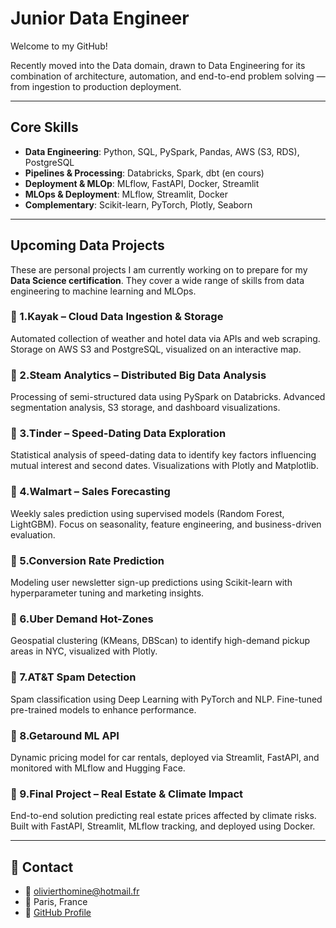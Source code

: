 # Junior Data Engineer

Welcome to my GitHub!

Recently moved into the Data domain, drawn to Data Engineering for its combination of architecture, automation, and end-to-end problem solving — from ingestion to production deployment.

---

## Core Skills
-  **Data Engineering**: Python, SQL, PySpark, Pandas, AWS (S3, RDS), PostgreSQL
- **Pipelines & Processing**: Databricks, Spark, dbt (en cours)
- **Deployment & MLOp**: MLflow, FastAPI, Docker, Streamlit
- **MLOps & Deployment**: MLflow, Streamlit, Docker
- **Complementary**: Scikit-learn, PyTorch, Plotly, Seaborn

---

## Upcoming Data Projects

These are personal projects I am currently working on to prepare for my **Data Science certification**. They cover a wide range of skills from data engineering to machine learning and MLOps.

### 📌 1.**Kayak** – Cloud Data Ingestion & Storage
Automated collection of weather and hotel data via APIs and web scraping. Storage on AWS S3 and PostgreSQL, visualized on an interactive map.

### 📌 2.**Steam Analytics** – Distributed Big Data Analysis
Processing of semi-structured data using PySpark on Databricks. Advanced segmentation analysis, S3 storage, and dashboard visualizations.

### 📌 3.**Tinder** – Speed-Dating Data Exploration
Statistical analysis of speed-dating data to identify key factors influencing mutual interest and second dates. Visualizations with Plotly and Matplotlib.

### 📌 4.**Walmart – Sales Forecasting**
Weekly sales prediction using supervised models (Random Forest, LightGBM). Focus on seasonality, feature engineering, and business-driven evaluation.

### 📌 5.**Conversion Rate Prediction**
Modeling user newsletter sign-up predictions using Scikit-learn with hyperparameter tuning and marketing insights.

### 📌 6.**Uber Demand Hot-Zones**
Geospatial clustering (KMeans, DBScan) to identify high-demand pickup areas in NYC, visualized with Plotly.

### 📌 7.**AT&T Spam Detection**
Spam classification using Deep Learning with PyTorch and NLP. Fine-tuned pre-trained models to enhance performance.

### 📌 8.**Getaround ML API**
Dynamic pricing model for car rentals, deployed via Streamlit, FastAPI, and monitored with MLflow and Hugging Face.

### 📌 9.**Final Project** – Real Estate & Climate Impact
End-to-end solution predicting real estate prices affected by climate risks. Built with FastAPI, Streamlit, MLflow tracking, and deployed using Docker.

---

## 📩 Contact
- 📧 olivierthomine@hotmail.fr  
- 📍 Paris, France  
- 🔗 [GitHub Profile](https://github.com/OlivierThomine)


<!--
**OlivierThomine/OlivierThomine** is a ✨ _special_ ✨ repository because its `README.md` (this file) appears on your GitHub profile.
- 🔗 [LinkedIn]()  
Here are some ideas to get you started:

- 🔭 I’m currently working on ...
- 🌱 I’m currently learning ...
- 👯 I’m looking to collaborate on ...
- 🤔 I’m looking for help with ...
- 💬 Ask me about ...
- 📫 How to reach me: ...
- 😄 Pronouns: ...
- ⚡ Fun fact: ...
-->
